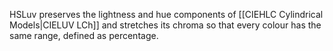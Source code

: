 HSLuv preserves the lightness and hue components of [[CIEHLC Cylindrical Models|CIELUV LCh]] and stretches its chroma so that every colour has the same range, defined as percentage.
